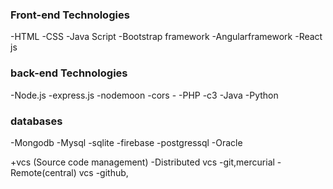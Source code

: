 ### Front-end Technologies

-HTML
-CSS
-Java Script
-Bootstrap framework
-Angularframework
-React js

### back-end Technologies


-Node.js
       -express.js
       -nodemoon
       -cors
       -
-PHP
-c3
-Java
-Python

### databases

-Mongodb
-Mysql
-sqlite
-firebase
-postgressql
-Oracle

+vcs  (Source code management) 
         -Distributed vcs
                 -git,mercurial
         -Remote(central) vcs
                 -github,
